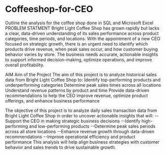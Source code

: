 # Coffeeshop-for-CEO
Outline the analysis for the coffee shop done in SQL and Microsoft Excel 
PROBLEM STATMENT 
Bright Light Coffee Shop has grown rapidly but lacks a clear, data-driven understanding of its sales performance across product categories, time periods, and locations. With the appointment of a new CEO focused on strategic growth, there is an urgent need to identify which products drive revenue, when peak sales occur, and how customer buying behavior varies by store.
The business needs accurate, actionable insights to support informed decision-making, optimize operations, and improve overall profitability.

AIM
Aim of the Project
The aim of this project is to analyze historical sales data from Bright Light Coffee Shop to:
Identify top-performing products and underperforming categories
Determine peak sales times across all locations
Understand revenue patterns by product and time
Provide data-driven recommendations to help the CEO improve revenue, optimize product offerings, and enhance business performance

The objective of this project is to analyze daily sales transaction data from Bright Light Coffee Shop in order to uncover actionable insights that will:
--Support the CEO in making strategic business decisions
--Identify high-performing and low-performing products
--Determine peak sales periods across all store locations
--Enhance revenue growth through data-driven recommendations
--Improve operational efficiency and product performance
This analysis will help align business strategies with customer behavior and sales trends to drive sustainable growth.

